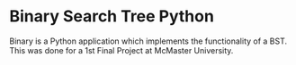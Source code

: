 # Binary Search Tree Python
Binary is a Python application which implements the functionality of a BST. 
This was done for a 1st Final Project at McMaster University.
